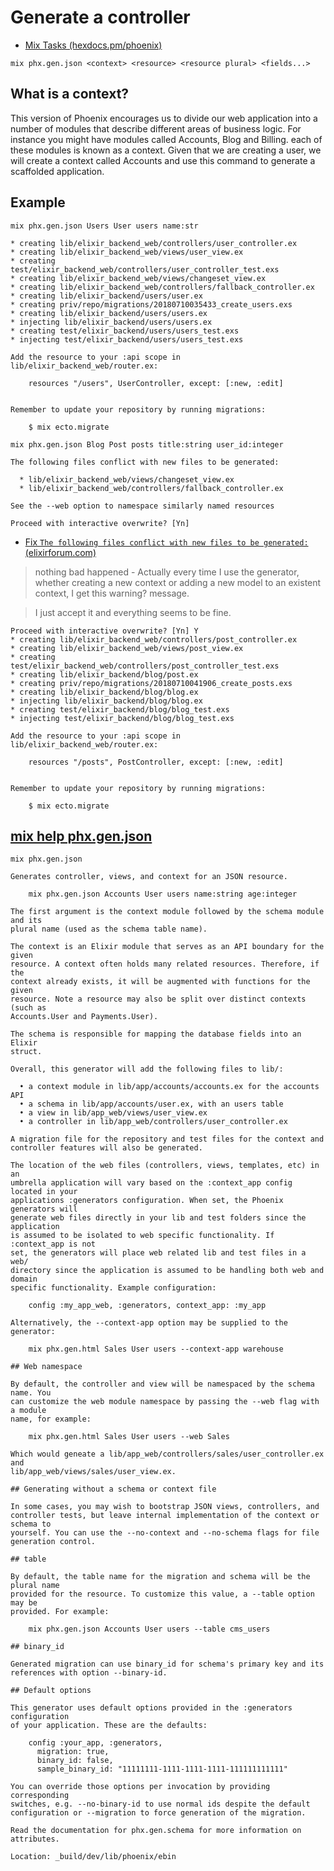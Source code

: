 # Generate a controller

* [Mix Tasks (hexdocs.pm/phoenix)](https://hexdocs.pm/phoenix/phoenix_mix_tasks.html)

```shell
mix phx.gen.json <context> <resource> <resource plural> <fields...>
```

## What is a context?

This version of Phoenix encourages us to divide our web application into a number of modules that describe different areas of business logic. For instance you might have modules called Accounts, Blog and Billing. each of these modules is known as a context. Given that we are creating a user, we will create a context called Accounts and use this command to generate a scaffolded application.

## Example

```shell
mix phx.gen.json Users User users name:str
```

```
* creating lib/elixir_backend_web/controllers/user_controller.ex
* creating lib/elixir_backend_web/views/user_view.ex
* creating test/elixir_backend_web/controllers/user_controller_test.exs
* creating lib/elixir_backend_web/views/changeset_view.ex
* creating lib/elixir_backend_web/controllers/fallback_controller.ex
* creating lib/elixir_backend/users/user.ex
* creating priv/repo/migrations/20180710035433_create_users.exs
* creating lib/elixir_backend/users/users.ex
* injecting lib/elixir_backend/users/users.ex
* creating test/elixir_backend/users/users_test.exs
* injecting test/elixir_backend/users/users_test.exs

Add the resource to your :api scope in lib/elixir_backend_web/router.ex:

    resources "/users", UserController, except: [:new, :edit]


Remember to update your repository by running migrations:

    $ mix ecto.migrate
```

```shell
mix phx.gen.json Blog Post posts title:string user_id:integer
````

```
The following files conflict with new files to be generated:

  * lib/elixir_backend_web/views/changeset_view.ex
  * lib/elixir_backend_web/controllers/fallback_controller.ex

See the --web option to namespace similarly named resources

Proceed with interactive overwrite? [Yn] 
````

* [Fix `The following files conflict with new files to be generated:` (elixirforum.com)](https://elixirforum.com/t/file-conflicts-adding-schema-into-existing-context/9412/2)

> nothing bad happened - Actually every time I use the generator, whether creating a new context or adding a new model to an existent context, I get this warning? message.

> I just accept it and everything seems to be fine.

```
Proceed with interactive overwrite? [Yn] Y
* creating lib/elixir_backend_web/controllers/post_controller.ex
* creating lib/elixir_backend_web/views/post_view.ex
* creating test/elixir_backend_web/controllers/post_controller_test.exs
* creating lib/elixir_backend/blog/post.ex
* creating priv/repo/migrations/20180710041906_create_posts.exs
* creating lib/elixir_backend/blog/blog.ex
* injecting lib/elixir_backend/blog/blog.ex
* creating test/elixir_backend/blog/blog_test.exs
* injecting test/elixir_backend/blog/blog_test.exs

Add the resource to your :api scope in lib/elixir_backend_web/router.ex:

    resources "/posts", PostController, except: [:new, :edit]


Remember to update your repository by running migrations:

    $ mix ecto.migrate
````

## [mix help phx.gen.json](https://hexdocs.pm/phoenix/Mix.Tasks.Phx.Gen.Json.html)

```
mix phx.gen.json

Generates controller, views, and context for an JSON resource.

    mix phx.gen.json Accounts User users name:string age:integer

The first argument is the context module followed by the schema module and its
plural name (used as the schema table name).

The context is an Elixir module that serves as an API boundary for the given
resource. A context often holds many related resources. Therefore, if the
context already exists, it will be augmented with functions for the given
resource. Note a resource may also be split over distinct contexts (such as
Accounts.User and Payments.User).

The schema is responsible for mapping the database fields into an Elixir
struct.

Overall, this generator will add the following files to lib/:

  • a context module in lib/app/accounts/accounts.ex for the accounts API
  • a schema in lib/app/accounts/user.ex, with an users table
  • a view in lib/app_web/views/user_view.ex
  • a controller in lib/app_web/controllers/user_controller.ex

A migration file for the repository and test files for the context and
controller features will also be generated.

The location of the web files (controllers, views, templates, etc) in an
umbrella application will vary based on the :context_app config located in your
applications :generators configuration. When set, the Phoenix generators will
generate web files directly in your lib and test folders since the application
is assumed to be isolated to web specific functionality. If :context_app is not
set, the generators will place web related lib and test files in a web/
directory since the application is assumed to be handling both web and domain
specific functionality. Example configuration:

    config :my_app_web, :generators, context_app: :my_app

Alternatively, the --context-app option may be supplied to the generator:

    mix phx.gen.html Sales User users --context-app warehouse

## Web namespace

By default, the controller and view will be namespaced by the schema name. You
can customize the web module namespace by passing the --web flag with a module
name, for example:

    mix phx.gen.html Sales User users --web Sales

Which would geneate a lib/app_web/controllers/sales/user_controller.ex and
lib/app_web/views/sales/user_view.ex.

## Generating without a schema or context file

In some cases, you may wish to bootstrap JSON views, controllers, and
controller tests, but leave internal implementation of the context or schema to
yourself. You can use the --no-context and --no-schema flags for file
generation control.

## table

By default, the table name for the migration and schema will be the plural name
provided for the resource. To customize this value, a --table option may be
provided. For example:

    mix phx.gen.json Accounts User users --table cms_users

## binary_id

Generated migration can use binary_id for schema's primary key and its
references with option --binary-id.

## Default options

This generator uses default options provided in the :generators configuration
of your application. These are the defaults:

    config :your_app, :generators,
      migration: true,
      binary_id: false,
      sample_binary_id: "11111111-1111-1111-1111-111111111111"

You can override those options per invocation by providing corresponding
switches, e.g. --no-binary-id to use normal ids despite the default
configuration or --migration to force generation of the migration.

Read the documentation for phx.gen.schema for more information on attributes.

Location: _build/dev/lib/phoenix/ebin
```